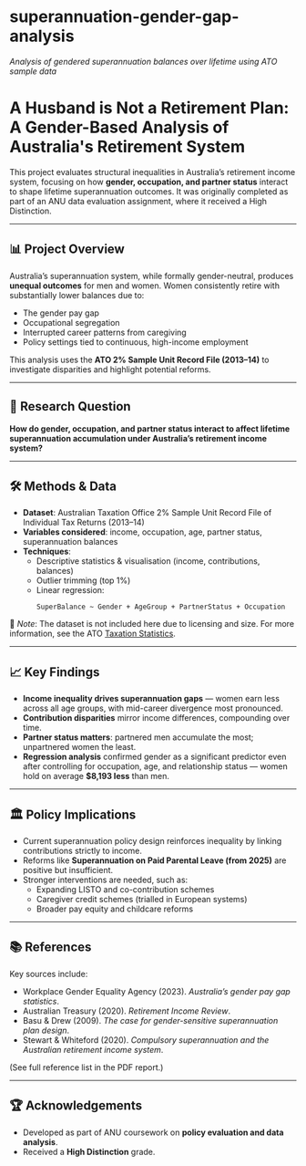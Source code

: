 # superannuation-gender-gap-analysis
*Analysis of gendered superannuation balances over lifetime using ATO sample data*

# A Husband is Not a Retirement Plan: A Gender-Based Analysis of Australia's Retirement System  

This project evaluates structural inequalities in Australia’s retirement income system, focusing on how **gender, occupation, and partner status** interact to shape lifetime superannuation outcomes. It was originally completed as part of an ANU data evaluation assignment, where it received a High Distinction.  

---

## 📊 Project Overview  
Australia’s superannuation system, while formally gender-neutral, produces **unequal outcomes** for men and women. Women consistently retire with substantially lower balances due to:  
- The gender pay gap  
- Occupational segregation  
- Interrupted career patterns from caregiving  
- Policy settings tied to continuous, high-income employment  

This analysis uses the **ATO 2% Sample Unit Record File (2013–14)** to investigate disparities and highlight potential reforms.  

---

## 🔎 Research Question  
**How do gender, occupation, and partner status interact to affect lifetime superannuation accumulation under Australia’s retirement income system?**

---

## 🛠️ Methods & Data  
- **Dataset**: Australian Taxation Office 2% Sample Unit Record File of Individual Tax Returns (2013–14)  
- **Variables considered**: income, occupation, age, partner status, superannuation balances  
- **Techniques**:  
  - Descriptive statistics & visualisation (income, contributions, balances)  
  - Outlier trimming (top 1%)  
  - Linear regression:  
    ```
    SuperBalance ~ Gender + AgeGroup + PartnerStatus + Occupation
    ```  

📂 *Note*: The dataset is not included here due to licensing and size. For more information, see the ATO [Taxation Statistics](https://www.ato.gov.au/about-ato/research-and-statistics/in-detail/taxation-statistics/taxation-statistics-previous-editions/taxation-statistics-2013-14/statistics/individuals#Individualssamplefile).  

---

## 📈 Key Findings  
- **Income inequality drives superannuation gaps** — women earn less across all age groups, with mid-career divergence most pronounced.  
- **Contribution disparities** mirror income differences, compounding over time.  
- **Partner status matters**: partnered men accumulate the most; unpartnered women the least.  
- **Regression analysis** confirmed gender as a significant predictor even after controlling for occupation, age, and relationship status — women hold on average **$8,193 less** than men.  

---

## 🏛 Policy Implications  
- Current superannuation policy design reinforces inequality by linking contributions strictly to income.  
- Reforms like **Superannuation on Paid Parental Leave (from 2025)** are positive but insufficient.  
- Stronger interventions are needed, such as:  
  - Expanding LISTO and co-contribution schemes  
  - Caregiver credit schemes (trialled in European systems)  
  - Broader pay equity and childcare reforms  

---

## 📚 References  
Key sources include:  
- Workplace Gender Equality Agency (2023). *Australia’s gender pay gap statistics*.  
- Australian Treasury (2020). *Retirement Income Review*.  
- Basu & Drew (2009). *The case for gender-sensitive superannuation plan design*.  
- Stewart & Whiteford (2020). *Compulsory superannuation and the Australian retirement income system*.  

(See full reference list in the PDF report.)  

---

## 🏆 Acknowledgements  
- Developed as part of ANU coursework on **policy evaluation and data analysis**.  
- Received a **High Distinction** grade.
